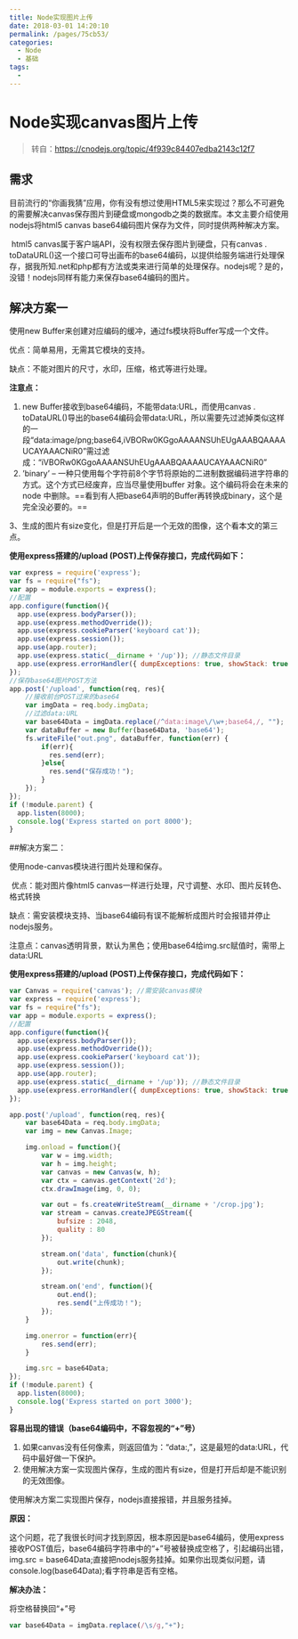 ```yaml
---
title: Node实现图片上传
date: 2018-03-01 14:20:10
permalink: /pages/75cb53/
categories:
  - Node
  - 基础
tags:
  - 
---
```

# Node实现canvas图片上传

> 转自：https://cnodejs.org/topic/4f939c84407edba2143c12f7

## 需求

​	目前流行的“你画我猜”应用，你有没有想过使用HTML5来实现过？那么不可避免的需要解决canvas保存图片到硬盘或mongodb之类的数据库。本文主要介绍使用nodejs将html5 canvas base64编码图片保存为文件，同时提供两种解决方案。

<!--more-->

​	html5 canvas属于客户端API，没有权限去保存图片到硬盘，只有canvas . toDataURL()这一个接口可导出画布的base64编码，以提供给服务端进行处理保存，据我所知.net和php都有方法或类来进行简单的处理保存。nodejs呢？是的，没错！nodejs同样有能力来保存base64编码的图片。

## 解决方案一

使用new Buffer来创建对应编码的缓冲，通过fs模块将Buffer写成一个文件。

优点：简单易用，无需其它模块的支持。

缺点：不能对图片的尺寸，水印，压缩，格式等进行处理。

**注意点：**

1. new Buffer接收到base64编码，不能带data:URL，而使用canvas . toDataURL()导出的base64编码会带data:URL，所以需要先过滤掉类似这样的一段“data:image/png;base64,iVBORw0KGgoAAAANSUhEUgAAABQAAAAUCAYAAACNiR0”需过滤成：“iVBORw0KGgoAAAANSUhEUgAAABQAAAAUCAYAAACNiR0”
2. ’binary’ – 一种只使用每个字符前8个字节将原始的二进制数据编码进字符串的方式。这个方式已经废弃，应当尽量使用buffer 对象。这个编码将会在未来的node 中删除。==看到有人把base64声明的Buffer再转换成binary，这个是完全没必要的。==

3、生成的图片有size变化，但是打开后是一个无效的图像，这个看本文的第三点。

**使用express搭建的/upload (POST)上传保存接口，完成代码如下：**

```js
var express = require('express');
var fs = require("fs");
var app = module.exports = express();
//配置
app.configure(function(){
  app.use(express.bodyParser());
  app.use(express.methodOverride());
  app.use(express.cookieParser('keyboard cat'));
  app.use(express.session());
  app.use(app.router);
  app.use(express.static(__dirname + '/up')); //静态文件目录
  app.use(express.errorHandler({ dumpExceptions: true, showStack: true }));
});
//保存base64图片POST方法
app.post('/upload', function(req, res){
	//接收前台POST过来的base64
	var imgData = req.body.imgData;
	//过滤data:URL
	var base64Data = imgData.replace(/^data:image\/\w+;base64,/, "");
	var dataBuffer = new Buffer(base64Data, 'base64');
	fs.writeFile("out.png", dataBuffer, function(err) {
		if(err){
		  res.send(err);
		}else{
		  res.send("保存成功！");
		}
	});
});
if (!module.parent) {
  app.listen(8000);
  console.log('Express started on port 8000');
}
```

##解决方案二：

使用node-canvas模块进行图片处理和保存。

​	优点：能对图片像html5 canvas一样进行处理，尺寸调整、水印、图片反转色、格式转换

​	缺点：需安装模块支持、当base64编码有误不能解析成图片时会报错并停止nodejs服务。

​	注意点：canvas透明背景，默认为黑色；使用base64给img.src赋值时，需带上data:URL

**使用express搭建的/upload (POST)上传保存接口，完成代码如下：**

```js
var Canvas = require('canvas'); //需安装canvas模块
var express = require('express');
var fs = require("fs");
var app = module.exports = express();
//配置
app.configure(function(){
  app.use(express.bodyParser());
  app.use(express.methodOverride());
  app.use(express.cookieParser('keyboard cat'));
  app.use(express.session());
  app.use(app.router);
  app.use(express.static(__dirname + '/up')); //静态文件目录
  app.use(express.errorHandler({ dumpExceptions: true, showStack: true }));
});

app.post('/upload', function(req, res){
	var base64Data = req.body.imgData;
	var img = new Canvas.Image;

	img.onload = function(){
		var w = img.width;
		var h = img.height;
		var canvas = new Canvas(w, h);
		var ctx = canvas.getContext('2d');
		ctx.drawImage(img, 0, 0);

		var out = fs.createWriteStream(__dirname + '/crop.jpg');
		var stream = canvas.createJPEGStream({
			bufsize : 2048,
			quality : 80
		});

		stream.on('data', function(chunk){
			out.write(chunk);
		});

		stream.on('end', function(){
			out.end();
			res.send("上传成功！");
		});
	}

	img.onerror = function(err){
		res.send(err);
	}

	img.src = base64Data;
});
if (!module.parent) {
  app.listen(8000);
  console.log('Express started on port 3000');
}
```

**容易出现的错误（base64编码中，不容忽视的“+”号）**

1. 如果canvas没有任何像素，则返回值为：“data:,”，这是最短的data:URL，代码中最好做一下保护。
2. 使用解决方案一实现图片保存，生成的图片有size，但是打开后却是不能识别的无效图像。

使用解决方案二实现图片保存，nodejs直接报错，并且服务挂掉。

**原因：**

这个问题，花了我很长时间才找到原因，根本原因是base64编码，使用express接收POST值后，base64编码字符串中的“+”号被替换成空格了，引起编码出错，img.src = base64Data;直接把nodejs服务挂掉。如果你出现类似问题，请console.log(base64Data);看字符串是否有空格。

**解决办法：**

将空格替换回“+”号

```js
var base64Data = imgData.replace(/\s/g,"+");
```



​	

